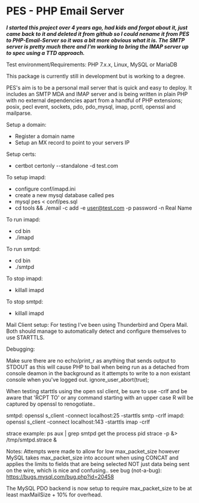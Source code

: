 PES - PHP Email Server
=======

***I started this project over 4 years ago, had kids and forgot about it, just came back to it and deleted it from github so I could nename it from PES to PHP-Email-Server so it was a bit more obvious what it is.  The SMTP server is pretty much there and I'm working to bring the IMAP server up to spec using a TTD approach.***

Test environment/Requirements: PHP 7.x.x, Linux, MySQL or MariaDB

This package is currently still in development but is working to a degree.

PES's aim is to be a personal mail server that is quick and easy to deploy.  It includes an SMTP MDA and IMAP server and is being written in plain PHP with no external dependencies apart from a handful of PHP extensions; posix, pecl event, sockets, pdo, pdo_mysql, imap, pcntl, openssl and mailparse.

Setup a domain:
* Register a domain name
* Setup an MX record to point to your servers IP

Setup certs:
* certbot certonly --standalone -d test.com

To setup imapd:

* configure conf/imapd.ini
* create a new mysql database called pes
* mysql pes < conf/pes.sql
* cd tools && ./email -c add -e user@test.com -p password -n Real Name

To run imapd:

* cd bin
* ./imapd

To run smtpd:

* cd bin
* ./smtpd

To stop imapd:

* killall imapd

To stop smtpd:

* killall imapd

Mail Client setup:
For testing I've been using Thunderbird and Opera Mail.  Both should manage to automatically detect and configure themselves to use STARTTLS.

Debugging:

Make sure there are no echo/print_r as anything that sends output to STDOUT as this will cause PHP to bail when being run as a detached from console deamon in the background as it attempts to write to a non existant console when you've logged out.
ignore_user_abort(true);

When testing starttls using the open ssl client, be sure to use -crlf and be aware that 'RCPT TO' or any command starting with an upper case R will be captured by openssl to renogotiate..

smtpd: openssl s_client -connect localhost:25 -starttls smtp -crlf
imapd: openssl s_client -connect localhost:143 -starttls imap -crlf

strace example:
ps aux | grep smtpd
get the process pid
strace -p <pid> &> /tmp/smtpd.strace &

Notes:
Attempts were made to allow for low max_packet_size however MySQL takes max_packet_size into account when using CONCAT and applies the limits to fields that are being selected NOT just data
being sent on the wire, which is nice and confusing.. see bug (not-a-bug): https://bugs.mysql.com/bug.php?id=20458

The MySQL PDO backend is now setup to require max_packet_size to be at least maxMailSize + 10% for overhead.
